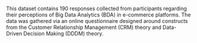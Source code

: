 This dataset contains 190 responses collected from participants regarding their perceptions of Big Data Analytics (BDA) in e-commerce platforms. The data was gathered via an online questionnaire designed around constructs from the Customer Relationship Management (CRM) theory and Data-Driven Decision Making (DDDM) theory.
